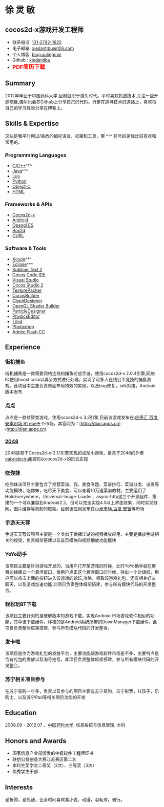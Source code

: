 徐 灵 敏
=============

cocos2d-x游戏开发工程师
-----------------------

- 联系电话: [131-2792-1825](tel://131-2792-1825)
- 电子邮箱: <xiedantibu@126.com>
- 个人博客: [blog.xulingmin](http://blog.xulingmin.com)
- Github : [xiedantibu](http://github.com/xiedantibu) 
- <a href="./resume_xlm.pdf" style="font-size: 18px;color: RED;font-weight: bold;text-decoration: none;margin-top:2px;text-align:center;">PDF简历下载</a>

Summary
-------

2012年毕业于中国药科大学,目前就职于游久时代。平时喜欢捣鼓技术,关注一些开源项目,偶尔也会在Github上分享自己的代码。行走在追寻技术的道路上，喜欢将自己的学习经验分享在博客上。


Skills & Expertise
------------------
这些是我平时用过/熟悉的编程语言、框架和工具，带 ^†^ 符号的是我比较喜欢和常用的。

### Programming Languages

- [C/C++]()^†^
- [Java]()^†^
- [Lua]()
- [Python]()
- [Object-C]()
- [HTML]()

### Frameworks & APIs

-	[Cocos2d-x](http://cn.cocos2d-x.org/)
-	[Android](http://wear.techbrood.com/guide/index.html)
-	[Opengl ES]()
-	[Box2d]()
-	[CURL](http://curl.haxx.se/)

### Software & Tools

-	[Xcode]()^†^
-	[Eclipse]()^†^
-	[Sublime Text 2]()
-	[Cocos Code IDE]()
-	[Visual Studio]()
-	[Cocos Studio 2]()
-	[TexturePacker]()
-	[CocosBuilder]()
-	[GlyphDesigner]()
-	[OpenGL Shader Builder]()
-	[ParticleDesigner]()
-	[PhysicsEditor]()
-	[Tiled]()
-	[Photoshop]()
-	[Adobe Flash CC]()


Experience
-------------

###	**街机捕鱼**
街机捕鱼是一款需要网络连线的捕鱼对战手游，使用cocos2d-x 2.0.4引擎,网络IO使用boost::asio以异步方式进行处理，实现了可多人在线公平竞技的捕鱼游戏。此项目中主要负责界面布局特效的实现，以及bug修复，sdk对接，Android版本发布  

###	**点点**
点点是一款益智类游戏，使用cocos2d-x 3.3引擎,目前该游戏发布在:[应用汇](http://www.appchina.com/app/com.xlm.pushdice),[百度](http://shouji.baidu.com/game/item?docid=7331179&from=as),[安卓市场](http://apk.hiapk.com/appinfo/com.xlm.pushdice/1),[91](http://apk.91.com/Soft/Android/com.xlm.pushdice-1-1.0.0.html),[eoe](http://www.eoemarket.com/game/381906.html)五个市场，其官网为：[http://dian.apps.cn](http://dian.apps.cn)

###	**[2048](https://github.com/xiedantibu/2048-cocos2d-x-3.1.1)**
2048是基于Cocos2d-x-3.1.1引擎实现的成型小游戏，是基于2048的作者[gabrielecirulli](https://github.com/gabrielecirulli/2048)源码以cocos2d-x的形式实现

### **[吃你妹](https://github.com/xiedantibu/chinimei)**  
吃你妹该项目主要包含了推荐菜谱、我、美食专题、菜谱排行、菜谱分类、设置等功能模块，吃你妹，吃尽天下美食，可以查看10万道菜谱教材。主要运用了HoloEverywhere，Universal-Image-Loader，async-http这三个开源组件，搭建的一个可以兼容到Android2.2，但可以完全实现4.0以上界面效果，同时实现联网，图片缓存等机制的框架。目前该应用发布在[小米市场](http://app.xiaomi.com/detail/27141),[百度](http://as.baidu.com/a/item?docid=2719072&pre=web_am_se),[安智](http://www.anzhi.com/soft_738248.html)等市场

###	**手游天天荐**
手游天天荐该项目主要是一个类似于微播江湖的视频播放应用，主要是播放手游相关的视频，负责框架搭建以及首页模块和视频播放功能模块

###	**YoYo助手**
该项目主要是针对游戏开发的，当用户打开某游戏的时候，此时YoYo助手就在屏幕边缘建立一个悬浮窗口，当用户点击这个悬浮窗口的时候，弹出一个对话框，用户可以点击上面的按钮进入该游戏的论坛,攻略，领取该游戏礼包，还有相关好友聊天，以及游戏加速功能.此项目负责整体框架搭建，参与所有模块代码的开发整合。

###	**轻松玩BT下载**
该项目主要针对的是破解版本的游戏下载，实现Android 市场游戏软件相似的功能，其中该下载组件，移植的是Android系统所带的DownManager下载组件。此项目负责整体框架搭建，参与所有模块代码的开发整合。

### **发卡啦**
该项目是作为游戏礼包的发放平台，主要功能跟游戏软件市场差不多，主要特点是含有礼包的发放以及淘号抢号。此项目负责整体框架搭建，参与所有模块代码的开发整合。

### **苏宁相关项目参与**
在苏宁易购一年多，负责以及参与的项目主要有苏宁易购，苏宁彩票，红孩子，乐购士，以及苏宁Pad等相关项目功能的开发

Education
---------
2008.09 - 2012.07 ，[中国药科大学](http://www.cpu.edu.cn/), 信息系统与信息管理, 本科

Honors and Awards
-----------------

-	国家信息产业部颁发的中级软件工程师证书
-	联想公益创业大赛江苏赛区第二名
-	本科生奖学金二等奖（2次）、三等奖（3次）
-	优秀学生干部

Interests
---------

爱折腾，爱捣鼓，业余时间喜欢看小说，动漫，羽毛球，骑行。

